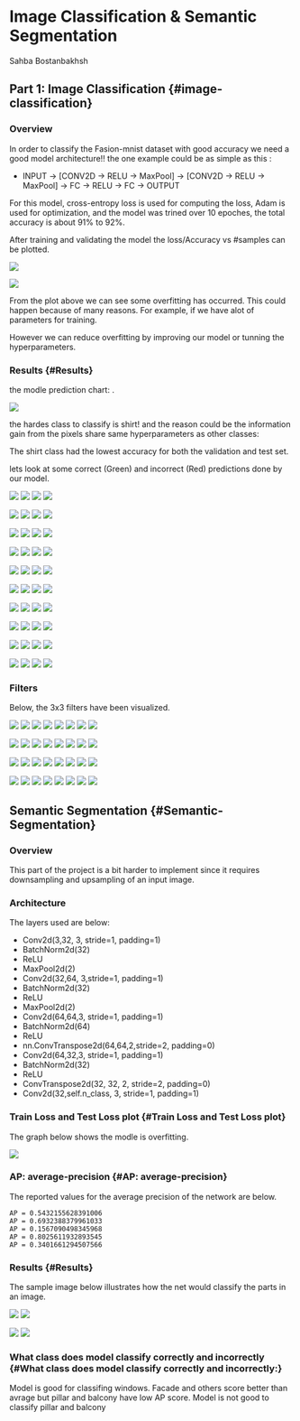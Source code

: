 Image Classification & Semantic Segmentation
=================================================================

Sahba Bostanbakhsh

Part 1: Image Classification {#image-classification}
----------------------------

### Overview

In order to classify the Fasion-mnist dataset with good accuracy we need
a good model architecture!! the one example could be as simple as this :

-   INPUT -\> [CONV2D -\> RELU -\> MaxPool] -\> [CONV2D -\> RELU -\>
    MaxPool] -\> FC -\> RELU -\> FC -\> OUTPUT

For this model, cross-entropy loss is used for computing the loss, Adam
is used for optimization, and the model was trined over 10 epoches, the
total accuracy is about 91% to 92%.

After training and validating the model the loss/Accuracy vs \#samples
can be plotted.

![](plot_acc.png)

![](plot_loss.png)

From the plot above we can see some overfitting has occurred. This could
happen because of many reasons. For example, if we have alot of
parameters for training.

However we can reduce overfitting by improving our model or tunning the
hyperparameters.

### Results {#Results}

the modle prediction chart: .

![](percent.png)

the hardes class to classify is shirt! and the reason could be the
information gain from the pixels share same hyperparameters as other
classes:

The shirt class had the lowest accuracy for both the validation and test
set.

lets look at some correct (Green) and incorrect (Red) predictions done
by our model.

![](ankle%20boot.png) ![](ankle%20boot2.png) ![](inc%20ankle%20boot.png)
![](inc%20ankle%20boot2.png)

![](bag.png) ![](bag2.png) ![](inc%20bag.png) ![](inc%20bag2.png)

![](dress.png) ![](dress2.png) ![](inc%20dress.png)
![](inc%20dress2.png)

![](pullover.png) ![](pullover2.png) ![](inc%20pullover.png)
![](inc%20pullover2.png)

![](sandal.png) ![](sandal2.png) ![](inc%20sandal.png)
![](inc%20sandal2.png)

![](shirt.png) ![](shirt2.png) ![](inc%20shirt.png)
![](inc%20shirt2.png)

![](sneaker.png) ![](sneaker2.png) ![](inc%20sneaker.png)
![](inc%20sneaker2.png)

![](top.png) ![](top2.png) ![](inc%20top.png) ![](inc%20top2.png)

![](trouser.png) ![](trouser2.png) ![](inc%20trouser.png)
![](inc%20trouser2.png)

![](coat.png) ![](coat2.png) ![](inc%20coat.png) ![](inc%20coat2.png)

### Filters

Below, the 3x3 filters have been visualized.

![](filters_0.png) ![](filters_1.png) ![](filters_2.png)
![](filters_3.png) ![](filters_4.png) ![](filters_5.png)
![](filters_6.png) ![](filters_7.png)

![](filters_8.png) ![](filters_9.png) ![](filters_10.png)
![](filters_11.png) ![](filters_12.png) ![](filters_13.png)
![](filters_14.png) ![](filters_15.png)

![](filters_16.png) ![](filters_17.png) ![](filters_18.png)
![](filters_19.png) ![](filters_20.png) ![](filters_21.png)
![](filters_22.png) ![](filters_23.png)

![](filters_24.png) ![](filters_25.png) ![](filters_26.png)
![](filters_27.png) ![](filters_28.png) ![](filters_29.png)
![](filters_30.png) ![](filters_31.png)

Semantic Segmentation {#Semantic-Segmentation}
---------------------

### Overview

This part of the project is a bit harder to implement since it requires
downsampling and upsampling of an input image.

### Architecture

The layers used are below:

-   Conv2d(3,32, 3, stride=1, padding=1)
-   BatchNorm2d(32)
-   ReLU
-   MaxPool2d(2)
-   Conv2d(32,64, 3,stride=1, padding=1)
-   BatchNorm2d(32)
-   ReLU
-   MaxPool2d(2)
-   Conv2d(64,64,3, stride=1, padding=1)
-   BatchNorm2d(64)
-   ReLU
-   nn.ConvTranspose2d(64,64,2,stride=2, padding=0)
-   Conv2d(64,32,3, stride=1, padding=1)
-   BatchNorm2d(32)
-   ReLU
-   ConvTranspose2d(32, 32, 2, stride=2, padding=0)
-   Conv2d(32,self.n\_class, 3, stride=1, padding=1)

### Train Loss and Test Loss plot {#Train Loss and Test Loss plot}

The graph below shows the modle is overfitting.

![](plot_ap.png)

### AP: average-precision {#AP: average-precision}

The reported values for the average precision of the network are below.

    AP = 0.5432155628391006
    AP = 0.6932388379961033
    AP = 0.1567090498345968
    AP = 0.8025611932893545
    AP = 0.3401661294507566

### Results {#Results}

The sample image below illustrates how the net would classify the parts
in an image.

![](main3.png) ![](result3.png)

![](main4.png) ![](result4.png)

### What class does model classify correctly and incorrectly {#What class does model classify correctly and incorrectly:}

Model is good for classifing windows. Facade and others score better
than avrage but pillar and balcony have low AP score. Model is not good
to classify pillar and balcony
